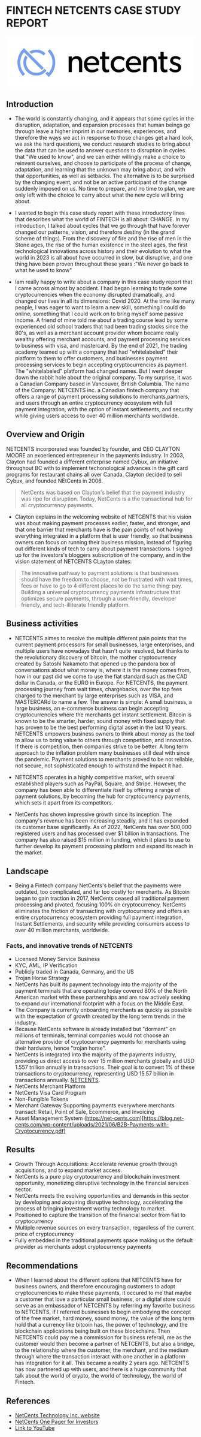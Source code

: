 # **FINTECH NETCENTS CASE STUDY REPORT** 
![Logo](netcents_technology_inc_logo.jpg)
## **Introduction**

* The world is constantly changing, and it appears that some cycles in the disruption, adaptation, and expansion processes that human beings go through leave a higher imprint in our memories, experiences, and therefore the ways we act in response to those changes get a hard look, we ask the hard questions, we conduct research studies to bring about the data that can be used to answer questions to disruption in cycles that "We used to know", and we can either willingly make a choice to reinvent ourselves, and choose to participate of the process of change, adaptation, and learning that the unknown may bring about, and with that opportunities, as well as setbacks. The alternative is to be surprised by the changing event, and not be an active participant of the change suddenly imposed on us. No time to prepare, and no time to plan, we are only left with the choice to carry about what the new cycle will bring about. 

* I wanted to begin this case study report with these introductory lines that describes what the world of FINTECH is all about: CHANGE. In my introduction, I talked about cycles that we go through that have forever changed our patterns, vision, and therefore destiny (in the grand scheme of things). From the discovery of fire and the rise of men in the Stone ages, the rise of the human existence in the steel ages, the first technological innovations across history and their evolution to what the world in 2023 is all about have occurred in slow, but disruptive, and one thing have been proven throughout these years :"We never go back to what he used to know"

* Iam really happy to write about a company in this case study report that I came across almost by accident. I had began learning to trade some cryptocurrencies when the economy disrupted dramatically, and changed our lives in all its dimensions: Covid 2020. At the time like many people, I was eager to want to learn a new skill, something I could do online, something that I could work on to bring myself some passive income. A friend of mine told me about a trading course lead by some experienced old school traders that had been trading stocks since the 80's, as well as a merchant account provider whom became really wealthy offering merchant accounts, and payment processing services to business with visa, and mastercard. By the end of 2021, the trading academy teamed up with a company that had "whitelabeled" their platform to them to offer customers, and businesses payment processing services to begin accepting cryptocurrencies as payment. The "whitelabeled" platform had changed names. But I went deeper down the rabbit hole about the original company. To my surprise, it was a Canadian Company based in Vancouver, British Columbia. The name of the Company: NETCENTS inc. a Canadian fintech company that offers a range of payment processing solutions to merchants,partners, and users through an entire cryptocurrency ecosystem with full payment integration, with the option of instant settlements, and security while giving users access to over 40 million merchants worldwide.


## **Overview and Origin**

NETCENTS incorporated was founded by founder, and CEO CLAYTON MOORE an exoerienced entrepreneur in the payments industry. In 2003, Clayton had founded a different enterprise named Cybux, an initiative throughout BC with to implement techonological advances in the gift card programs for restaurant chains all over Canada. Clayton decided to sell Cybux, and founded NEtCents in 2006.
> NetCents was based on Clayton's belief that the payment industry was ripe for disruption. Today, NetCents is a the transactional hub for all cryptocurrency payments. 
* Clayton explains in the welcoming website of NETCENTS that his vision was about making payment processes eadier, faster, and stronger, and that one barrier that merchants have is the pain points of not having everything integrated in a platform that is user friendly, so that business owners can focus on running their business mission, instead of figuring out different kinds of tech to carry about payment transactions. I signed up for the investors's bloggers subscription of the company, and in the vision statement of NETCENTS CLayton states:
> The innovative pathway to payment solutions is that businesses should have the freedom to choose, not be frustrated with wait times, fees or have to go to 4 different places to do the same thing: pay. Building a universal cryptocurrency payments infrastructure that optimizes secure payments, through a user-friendly, developer friendly, and tech-illiterate friendly platform. 


## **Business activities**

* NETCENTS aimes to resolve the multiple different pain points that the current payment processors for small businesses, large enterprises, and multiple users have nowadays that hasn't quite resolved, but thanks to the revolutionary discovery of bitcoin, the mother cryptocurrency created by Satoshi Nakamoto that opened up the pandora box of conversations about what money is, where it is the money comes from, how in our past did we come to use the fiat standard such as the CAD dollar in Canada, or the EURO in Europe. For NETCENTS, the payment processing journey from wait times, chargebacks, over the top fees charged to the merchant by large enterprises such as VISA, and MASTERCARd to name a few. The answer is simple: A small business, a large business, an e-commerce business can begin accepting cryptocurrencies where the merchants get instant settlement. Bitcoin is known to be the smarter, harder, sound money with fixed supply that has proven to be the best performing digital asset in the last 10 years. NETCENTS empowers business owners to think about money as the tool to allow us to bring value to others through competition, and innovation. If there is competition, then companies strive to be better. A long term approach to the inflation problem many businesses still deal with since the pandemic. Payment solutions to merchants proved to be not reliable, not secure, not sophisticated enough to withstand the impact it had. 

* NETCENTS operates in a highly competitive market, with several established players such as PayPal, Square, and Stripe. However, the company has been able to differentiate itself by offering a range of payment solutions, by becoming the hub for cryptocurrency payments, which sets it apart from its competitors. 
* NetCents has shown impressive growth since its inception. The company's revenue has been increasing steadily, and it has expanded its customer base significantly. As of 2022, NetCents has over 500,000 registered users and has processed over $1 billion in transactions. The company has also raised $15 million in funding, which it plans to use to further develop its payment processing platform and expand its reach in the market. 

## **Landscape**

* Being a Fintech company NetCents's belief that the payments were outdated, too complicated, and far too costly for merchants. As Bitcoin began to gain traction in 2017, NetCents ceased all traditional payment processing and pivoted, focusing 100% on cryptocurrency. NetCents eliminates the friction of transacting with cryptocurrency and offers an entire cryptocurrency ecosystem providing full payment integration, Instant Settlements, and security while providing consumers access to over 40 million merchants, worldwide.

### **Facts, and innovative trends of NETCENTS**

* Licensed Money Service Business
* KYC, AML, IP Verification
* Publicly traded in Canada, Germany, and the US
* Trojan Horse Strategy
* NetCents has built its payment technology into the majority of the payment terminals that are operating today covered 80% of the North American market with these partnerships and are now actively seeking to expand our international footprint with a focus on the Middle East.
* The Company is currently onboarding merchants as quickly as possible with the expectation of growth created by the long term trends in the industry.
* Because NetCents software is already installed but "dormant" on millions of terminals, terminal companies would not choose an alternative provider of cryptocurrency payments for merchants using their hardware, hence "trojan horse". 
* NetCents is integrated into the majority of the payments industry, providing us direct access to over 15 million merchants globally and USD 1.557 trillion annually in transactions. Their goal is to convert 1% of these transactions to cryptocurrency, representing USD 15.57 billion in transactions annually.
[NETCENTS](https://net-cents.com/). 
* NetCents Merchant Platform
* NetCents Visa Card Program
* Non-Fungible Tokens 
* Merchant Gateway Supporting payments everywhere merchants transact: Retail, Point of Sale, Ecommerce, and Invoicing
* Asset Management System (https://net-cents.com)[https://blog.net-cents.com/wp-content/uploads/2021/06/B2B-Payments-with-Cryptocurrency.pdf]

## **Results**

* Growth Through Acquisitions: Accelerate revenue growth through acquisitions, and to expand market access.
* NetCents is a pure play cryptocurrency and blockchain investment opportunity, monetizing disruptive technology in the financial services sector. 
* NetCents meets the  evolving opportunities and demands in this sector by developing and acquiring disruptive technology, accelerating the process of bringing investment worthy technology to market.
* Positioned to capture the transition of the financial sector from fiat to cryptocurrency
* Multiple revenue sources on every transaction, regardless of the current price of cryptocurrency
* Fully embedded in the traditional payments space making us the default provider as merchants adopt cryptocurrency payments

## **Recommendations**

* When I learned about the different options that NETCENTS have for business owners, and therefore encouraging customers to adopt cryptocurrencies to make these payments, it occured to me that maybe a customer that love a particular small business, or a digital store could serve as an embassador of NETCENTS by referring my favorite business to NETCENTS, if I referred businesses to begin embodying the concept of the free market, hard money, sound money, the value of the long term hold that a currency like bitcoin has, the power of technology, and the blockchain applications being built on these blockchains. Then NETCENTS could pay me a commission for business referall, me as the customer would then become a partner of NETCENTS, but also a bridge, to the relationship where the customer, the merchant, and the medium through where the transaction interact with one another in a platform has integration for it all. This became a reality 2 years ago. NETCENTS has now partnered up with users, and there is a huge community that talk about the world of crypto, the world of technology, the world of Fintech. 

## **References**
* [NetCents Technology Inc. website](https://www.net-cents.com)
* [NetCents One Pager for Investors](./netcents-one%20pager-INVESTORS.pdf)
* [Link to YouTube](https://www.youtube.com/watch?v=4rvTppy1qLI&list=PL2jAZ0x9H0bQFY6wIbQfnrnIlqMcSHd6X&ab_channel=RobertBreedlove)









